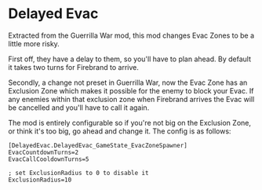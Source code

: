﻿# Delayed Evac

Extracted from the Guerrilla War mod, this mod changes Evac Zones to be a little more risky.

First off, they have a delay to them, so you'll have to plan ahead. By default it takes two
turns for Firebrand to arrive.

Secondly, a change not preset in Guerrilla War, now the Evac Zone has an Exclusion Zone which
makes it possible for the enemy to block your Evac. If any enemies within that exclusion zone when
Firebrand arrives the Evac will be cancelled and you'll have to call it again.

The mod is entirely configurable so if you're not big on the Exclusion Zone, or think it's too big,
go ahead and change it. The config is as follows:

```
[DelayedEvac.DelayedEvac_GameState_EvacZoneSpawner]
EvacCountdownTurns=2
EvacCallCooldownTurns=5

; set ExclusionRadius to 0 to disable it
ExclusionRadius=10
```